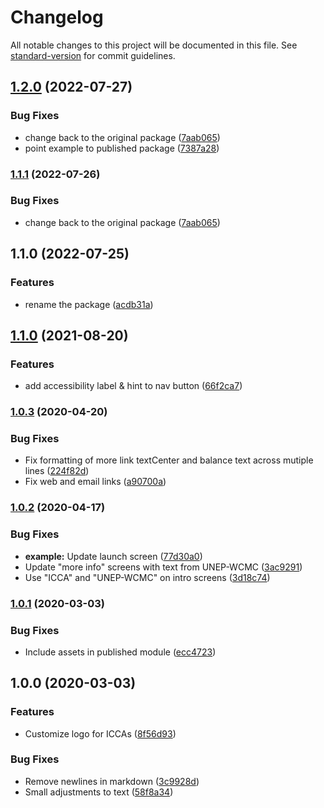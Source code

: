 # Changelog

All notable changes to this project will be documented in this file. See [standard-version](https://github.com/conventional-changelog/standard-version) for commit guidelines.

## [1.2.0](https://github.com/unep-wcmc/icca-mapeo-mobile-intro-screens/compare/v1.1.0...v1.2.0) (2022-07-27)


### Bug Fixes

* change back to the  original package ([7aab065](https://github.com/unep-wcmc/icca-mapeo-mobile-intro-screens/commit/7aab06570d760141cc1ebcb66e55949f336c76d5))
* point example to published package ([7387a28](https://github.com/unep-wcmc/icca-mapeo-mobile-intro-screens/commit/7387a286da2be9f073e0349f766e139ea02e2183))

### [1.1.1](https://github.com/unep-wcmc/icca-mapeo-mobile-intro-screens/compare/v1.1.0...v1.1.1) (2022-07-26)


### Bug Fixes

* change back to the  original package ([7aab065](https://github.com/unep-wcmc/icca-mapeo-mobile-intro-screens/commit/7aab06570d760141cc1ebcb66e55949f336c76d5))

## 1.1.0 (2022-07-25)


### Features

* rename the package ([acdb31a](https://github.com/unep-wcmc/icca-mapeo-mobile-intro-screens/commit/acdb31ad65f44e747e4d30f9125d26fee28d2b10))

## [1.1.0](https://github.com/digidem/wcmc-mapeo-mobile-intro/compare/v1.0.3...v1.1.0) (2021-08-20)


### Features

* add accessibility label & hint to nav button ([66f2ca7](https://github.com/digidem/wcmc-mapeo-mobile-intro/commit/66f2ca7d80ec7eedaf82221982a1a0afe5932d73))

### [1.0.3](https://github.com/digidem/wcmc-mapeo-mobile-intro/compare/v1.0.2...v1.0.3) (2020-04-20)


### Bug Fixes

* Fix formatting of more link textCenter and balance text across mutiple lines ([224f82d](https://github.com/digidem/wcmc-mapeo-mobile-intro/commit/224f82db2d3bbc83cb707a744c9721762c659b16))
* Fix web and email links ([a90700a](https://github.com/digidem/wcmc-mapeo-mobile-intro/commit/a90700a191b114b716a42ff24413a50f11191123))

### [1.0.2](https://github.com/digidem/wcmc-mapeo-mobile-intro/compare/v1.0.1...v1.0.2) (2020-04-17)


### Bug Fixes

* **example:** Update launch screen ([77d30a0](https://github.com/digidem/wcmc-mapeo-mobile-intro/commit/77d30a0b986f42b867543c404ba60cdde55decae))
* Update "more info" screens with text from UNEP-WCMC ([3ac9291](https://github.com/digidem/wcmc-mapeo-mobile-intro/commit/3ac9291e3a66ab511fc49e284876beb910835ca6))
* Use "ICCA" and "UNEP-WCMC" on intro screens ([3d18c74](https://github.com/digidem/wcmc-mapeo-mobile-intro/commit/3d18c747dcf1c8e237ee8daab36a96c5f978ae8e))

### [1.0.1](https://github.com/digidem/wcmc-mapeo-mobile-intro/compare/v1.0.0...v1.0.1) (2020-03-03)


### Bug Fixes

* Include assets in published module ([ecc4723](https://github.com/digidem/wcmc-mapeo-mobile-intro/commit/ecc47238dfe99d3c02255092c8f09cc73efd7423))

## 1.0.0 (2020-03-03)


### Features

* Customize logo for ICCAs ([8f56d93](https://github.com/digidem/wcmc-mapeo-mobile-intro/commit/8f56d9338564783226920b80cbeda3a0d20b5287))


### Bug Fixes

* Remove newlines in markdown ([3c9928d](https://github.com/digidem/wcmc-mapeo-mobile-intro/commit/3c9928d5ca82637fe3b62ff836a183afc17b3ee7))
* Small adjustments to text ([58f8a34](https://github.com/digidem/wcmc-mapeo-mobile-intro/commit/58f8a34d608c808224eb2e8d0cba5c73aa0d65a1))
